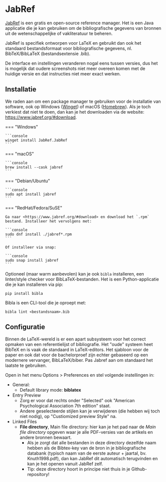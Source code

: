 # JabRef

[JabRef](http://www.jabref.org/) is een gratis en open-source reference manager. Het is een Java applicatie die je kan gebruiken om de bibliografische gegevens van bronnen uit de wetenschappelijke of vakliteratuur te beheren.

JabRef is specifiek ontworpen voor LaTeX en gebruikt dan ook het standaard bestandsformaat voor bibliografische gegevens, nl. BibTeX/BibLaTeX (bestandsextensie .bib).

De interface en instellingen veranderen nogal eens tussen versies, dus het is mogelijk dat oudere screenshots niet meer overeen komen met de huidige versie en dat instructies niet meer exact werken.

## Installatie

We raden aan om een package manager te gebruiken voor de installatie van software, ook op Windows ([Winget](https://learn.microsoft.com/en-us/windows/package-manager/winget/)) of macOS ([Homebrew](https://brew.sh/)). Als je toch verkiest dat niet te doen, dan kan je het downloaden via de website: <https://www.jabref.org/#download>.

=== "Windows"

    ```console
    winget install JabRef.JabRef
    ```

=== "macOS"

    ```console
    brew install --cask jabref
    ```

=== "Debian/Ubuntu"

    ```console
    sudo apt install jabref
    ```

=== "RedHat/Fedora/SuSE"

    Ga naar <https://www.jabref.org/#download> en download het `.rpm` bestand. Installeer het vervolgens met:

    ```console
    sudo dnf install ./jabref*.rpm
    ```

    Of installeer via snap:

    ```console
    sudo snap install jabref
    ```

Optioneel (maar warm aanbevolen) kan je ook `bibla` installeren, een linter/style checker voor BibLaTeX-bestanden. Het is een Python-applicatie die je kan installeren via pip:

```console
pip install bibla
```

Bibla is een CLI-tool die je oproept met:

```console
bibla lint <bestandsnaam>.bib
```

## Configuratie

Binnen de LaTeX-wereld is er een apart subsysteem voor het correct opmaken van een referentielijst of bibliografie. Het "oude" systeem heet BibTeX en is vaak de standaard in LaTeX-editors. Het sjabloon voor de paper en ook dat voor de bachelorproef zijn echter gebaseerd op een modernere vervanger, BibLaTeX/biber. Pas Jabref aan om standaard het laatste te gebruiken.

Open in het menu Options > Preferences en stel volgende instellingen in:

- General:
    - Default library mode: **biblatex**
- Entry Preview
    - Zorg er voor dat rechts onder "Selected" ook "American Psychological Association 7th edition" staat.
    - Andere geselecteerde stijlen kan je verwijderen (die hebben wij toch niet nodig), op "Custiomized preview Style" na.
- Linked Files
    - **File directory**, Main file directory: hier kan je het pad naar de *Main file directory* opgeven waar je alle PDF-versies van de artikels en andere bronnen bewaart.
        - Als je zorgt dat alle bestanden in deze directory dezelfde naam hebben als de Bibtex-key van de bron in je bibliografische databank (typisch naam van de eerste auteur + jaartal, bv. Knuth1998.pdf), dan kan JabRef dit automatisch terugvinden en kan je het openen vanuit JabRef zelf.
        - Tip: deze directory hoort in principe niet thuis in je Github-repository! 
